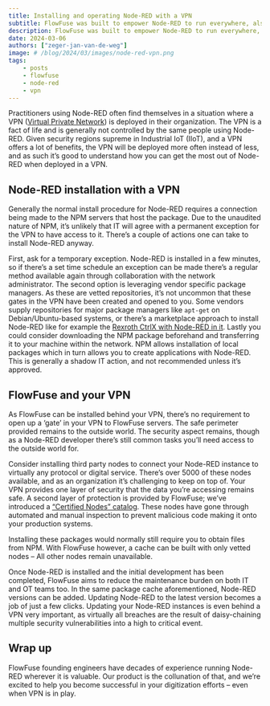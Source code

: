 ```yaml
---
title: Installing and operating Node-RED with a VPN
subtitle: FlowFuse was built to empower Node-RED to run everywhere, also in a VPN
description: FlowFuse was built to empower Node-RED to run everywhere, also in a VPN
date: 2024-03-06
authors: ["zeger-jan-van-de-weg"]
image: # /blog/2024/03/images/node-red-vpn.png
tags:
    - posts
    - flowfuse
    - node-red
    - vpn
---
```


Practitioners using Node-RED often find themselves in a situation where a VPN ([Virtual Private Network](https://en.wikipedia.org/wiki/Virtual_private_network)) is deployed in their organization. The VPN is a fact of life and is generally not controlled by the same people using Node-RED. Given security regions supreme in Industrial IoT (IIoT), and a VPN offers a lot of benefits, the VPN will be deployed more often instead of less, and as such it’s good to understand how you can get the most out of Node-RED when deployed in a VPN.

## Node-RED installation with a VPN

Generally the normal install procedure for Node-RED requires a connection being made to the NPM servers that host the package. Due to the unaudited nature of NPM, it’s unlikely that IT will agree with a permanent exception for the VPN to have access to it. There’s a couple of actions one can take to install Node-RED anyway.

First, ask for a temporary exception. Node-RED is installed in a few minutes, so if there’s a set time schedule an exception can be made there’s a regular method available again through collaboration with the network administrator. The second option is leveraging vendor specific package managers. As these are vetted repositories, it’s not uncommon that these gates in the VPN have been created and opened to you. Some vendors supply repositories for major package managers like `apt-get` on Debian/Ubuntu-based systems, or there’s a marketplace approach to install Node-RED like for example the [Rexroth CtrlX with Node-RED in it](https://developer.community.boschrexroth.com/t5/Store-and-How-to/FlowFuse-Node-RED/ba-p/82135). Lastly you could consider downloading the NPM package beforehand and transferring it to your machine within the network. NPM allows installation of local packages which in turn allows you to create applications with Node-RED. This is generally a shadow IT action, and not recommended unless it’s approved.

## FlowFuse and your VPN

As FlowFuse can be installed behind your VPN, there’s no requirement to open up a ‘gate’ in your VPN to FlowFuse servers. The safe perimeter provided remains to the outside world. The security aspect remains, though as a Node-RED developer there’s still common tasks you’ll need access to the outside world for.

Consider installing third party nodes to connect your Node-RED instance to virtually any protocol or digital service. There’s over 5000 of these nodes available, and as an organization it’s challenging to keep on top of. Your VPN provides one layer of security that the data you’re accessing remains safe. A second layer of protection is provided by FlowFuse; we’ve introduced a [“Certified Nodes” catalog](https://flowfuse.com/certified-nodes/). These nodes have gone through automated and manual inspection to prevent malicious code making it onto your production systems.

Installing these packages would normally still require you to obtain files from NPM. With FlowFuse however, a cache can be built with only vetted nodes – All other nodes remain unavailable.

Once Node-RED is installed and the initial development has been completed, FlowFuse aims to reduce the maintenance burden on both IT and OT teams too. In the same package cache aforementioned, Node-RED versions can be added. Updating Node-RED to the latest version becomes a job of just a few clicks. Updating your Node-RED instances is even behind a VPN very important, as virtually all breaches are the result of daisy-chaining multiple security vulnerabilities into a high to critical event.

## Wrap up

FlowFuse founding engineers have decades of experience running Node-RED wherever it is valuable. Our product is the collunation of that, and we’re excited to help you become successful in your digitization efforts – even when VPN is in play.
